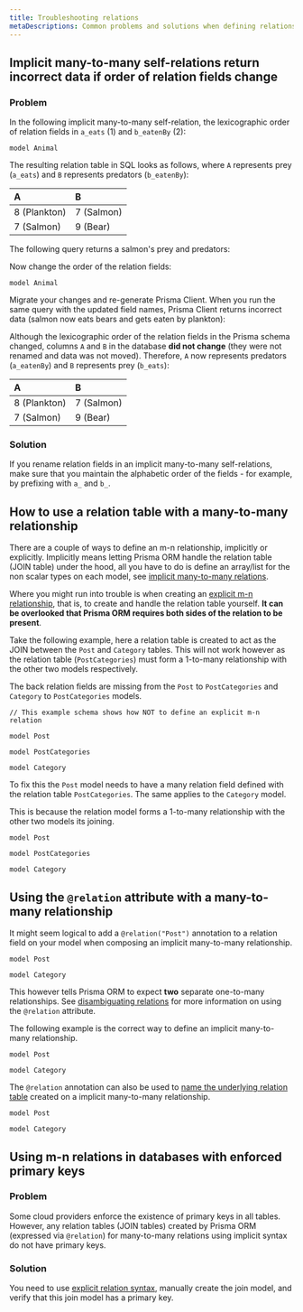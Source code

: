 ```yaml
---
title: Troubleshooting relations
metaDescriptions: Common problems and solutions when defining relations in the Prisma schema.
---
```


## Implicit many-to-many self-relations return incorrect data if order of relation fields change

### Problem

In the following implicit many-to-many self-relation, the lexicographic order of relation fields in `a_eats` (1) and `b_eatenBy` (2):

```prisma highlight=4,5;normal
model Animal
```

The resulting relation table in SQL looks as follows, where `A` represents prey (`a_eats`) and `B` represents predators (`b_eatenBy`):

| A            | B          |
| :----------- | :--------- |
| 8 (Plankton) | 7 (Salmon) |
| 7 (Salmon)   | 9 (Bear)   |

The following query returns a salmon's prey and predators:

Now change the order of the relation fields:

```prisma highlight=4,5;normal
model Animal
```

Migrate your changes and re-generate Prisma Client. When you run the same query with the updated field names, Prisma Client returns incorrect data (salmon now eats bears and gets eaten by plankton):

Although the lexicographic order of the relation fields in the Prisma schema changed, columns `A` and `B` in the database **did not change** (they were not renamed and data was not moved). Therefore, `A` now represents predators (`a_eatenBy`) and `B` represents prey (`b_eats`):

| A            | B          |
| :----------- | :--------- |
| 8 (Plankton) | 7 (Salmon) |
| 7 (Salmon)   | 9 (Bear)   |

### Solution

If you rename relation fields in an implicit many-to-many self-relations, make sure that you maintain the alphabetic order of the fields - for example, by prefixing with `a_` and `b_`.

## How to use a relation table with a many-to-many relationship

There are a couple of ways to define an m-n relationship, implicitly or explicitly. Implicitly means letting Prisma ORM handle the relation table (JOIN table) under the hood, all you have to do is define an array/list for the non scalar types on each model, see [implicit many-to-many relations](/orm/prisma-schema/data-model/relations/many-to-many-relations#implicit-many-to-many-relations).

Where you might run into trouble is when creating an [explicit m-n relationship](/orm/prisma-schema/data-model/relations/many-to-many-relations#explicit-many-to-many-relations), that is, to create and handle the relation table yourself. **It can be overlooked that Prisma ORM requires both sides of the relation to be present**.

Take the following example, here a relation table is created to act as the JOIN between the `Post` and `Category` tables. This will not work however as the relation table (`PostCategories`) must form a 1-to-many relationship with the other two models respectively.

The back relation fields are missing from the `Post` to `PostCategories` and `Category` to `PostCategories` models.

```prisma
// This example schema shows how NOT to define an explicit m-n relation

model Post

model PostCategories

model Category
```

To fix this the `Post` model needs to have a many relation field defined with the relation table `PostCategories`. The same applies to the `Category` model.

This is because the relation model forms a 1-to-many relationship with the other two models its joining.

```prisma highlight=5,21;add|4,20;delete
model Post

model PostCategories

model Category
```

## Using the `@relation` attribute with a many-to-many relationship

It might seem logical to add a `@relation("Post")` annotation to a relation field on your model when composing an implicit many-to-many relationship.

```prisma
model Post

model Category
```

This however tells Prisma ORM to expect **two** separate one-to-many relationships. See [disambiguating relations](/orm/prisma-schema/data-model/relations#disambiguating-relations) for more information on using the `@relation` attribute.

The following example is the correct way to define an implicit many-to-many relationship.

```prisma highlight=4,11;delete|5,12;add
model Post

model Category
```

The `@relation` annotation can also be used to [name the underlying relation table](/orm/prisma-schema/data-model/relations/many-to-many-relations#configuring-the-name-of-the-relation-table-in-implicit-many-to-many-relations) created on a implicit many-to-many relationship.

```prisma
model Post

model Category
```

## Using m-n relations in databases with enforced primary keys

### Problem

Some cloud providers enforce the existence of primary keys in all tables. However, any relation tables (JOIN tables) created by Prisma ORM (expressed via `@relation`) for many-to-many relations using implicit syntax do not have primary keys.

### Solution

You need to use [explicit relation syntax](/orm/prisma-schema/data-model/relations/many-to-many-relations#explicit-many-to-many-relations), manually create the join model, and verify that this join model has a primary key.
